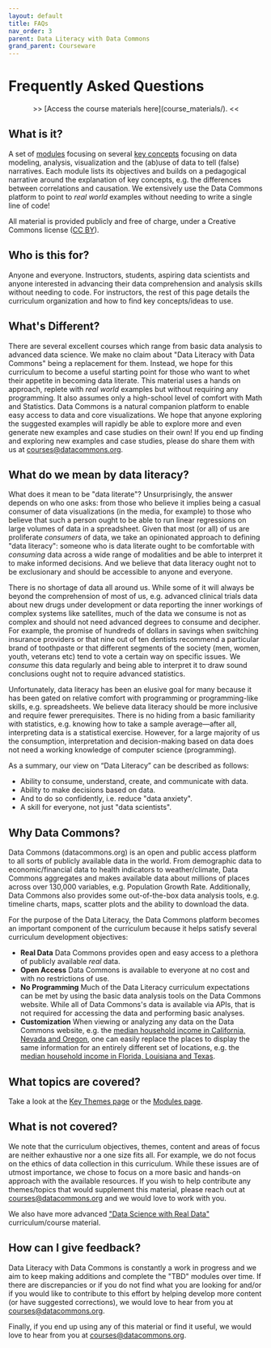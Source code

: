 ```yaml
---
layout: default
title: FAQs
nav_order: 3
parent: Data Literacy with Data Commons
grand_parent: Courseware
---
```


# Frequently Asked Questions

<div markdown="span" class="alert alert-info" role="alert" style="text-align: center">
    >> [Access the course materials here](course_materials/). <<
</div>

## What is it?

A set of [modules](course_materials/modules.html) focusing on several [key concepts](course_materials/key_themes.html) focusing on data modeling, analysis, visualization and the (ab)use of data to tell (false) narratives. Each module lists its objectives and builds on a pedagogical narrative around the explanation of key concepts, e.g. the differences between correlations and causation. We extensively use the Data Commons platform to point to _real world_ examples without needing to write a single line of code!  

All material is provided publicly and free of charge, under a Creative Commons license ([CC BY](https://creativecommons.org/licenses/by/4.0/)).

## Who is this for?

Anyone and everyone. Instructors, students, aspiring data scientists and anyone interested in advancing their data comprehension and analysis skills without needing to code. For instructors, the rest of this page details the curriculum organization and how to find key concepts/ideas to use.

## What's Different?

There are several excellent courses which range from basic data analysis to advanced data science. We make no claim about "Data Literacy with Data Commons" being a replacement for them. Instead, we hope for this curriculum to become a useful starting point for those who want to whet their appetite in becoming data literate. This material uses a hands on approach, replete with _real world_ examples but without requiring any programming. It also assumes only a high-school level of comfort with Math and Statistics. Data Commons is a natural companion platform to enable easy access to data and core visualizations. We hope that anyone exploring the suggested examples will rapidly be able to explore more and even generate new examples and case studies on their own! If you end up finding and exploring new examples and case studies, please do share them with us at [courses@datacommons.org](mailto:courses@datacommons.org).

## What do we mean by data literacy?

What does it mean to be "data literate"? Unsurprisingly, the answer depends on who one asks: from those who believe it implies being a casual consumer of data visualizations (in the media, for example) to those who believe that such a person ought to be able to run linear regressions on large volumes of data in a spreadsheet. Given that most (or all) of us are proliferate _consumers_ of data, we take an opinionated approach to defining "data literacy": someone who is data literate ought to be comfortable with _consuming_ data across a wide range of modalities and be able to interpret it to make informed decisions. And we believe that data literacy ought not to be exclusionary and should be accessible to anyone and everyone.

There is no shortage of data all around us. While some of it will always be beyond the comprehension of most of us, e.g. advanced clinical trials data about new drugs under development or data reporting the inner workings of complex systems like satellites, much of the data we consume is not as complex and should not need advanced degrees to consume and decipher. For example, the promise of hundreds of dollars in savings when switching insurance providers or that nine out of ten dentists recommend a particular brand of toothpaste or that different segments of the society (men, women, youth, veterans etc) tend to vote a certain way on specific issues. We _consume_ this data regularly and being able to interpret it to draw sound conclusions ought not to require advanced statistics.

Unfortunately, data literacy has been an elusive goal for many because it has been gated on relative comfort with programming or programming-like skills, e.g. spreadsheets. We believe data literacy should be more inclusive and require fewer prerequisites. There is no hiding from a basic familiarity with statistics, e.g. knowing how to take a sample average—after all, interpreting data is a statistical exercise. However, for a large majority of us the consumption, interpretation and decision-making based on data does not need a working knowledge of computer science (programming).

As a summary, our view on “Data Literacy” can be described as follows:

- Ability to consume, understand, create, and communicate with data.
- Ability to make decisions based on data.
- And to do so confidently, i.e. reduce "data anxiety".
- A skill for everyone, not just "data scientists".

## Why Data Commons?

Data Commons (datacommons.org) is an open and public access platform to all sorts of publicly available data in the world. From demographic data to economic/financial data to health indicators to weather/climate, Data Commons aggregates and makes available data about millions of places across over 130,000 variables, e.g. Population Growth Rate. Additionally, Data Commons also provides some out-of-the-box data analysis tools, e.g. timeline charts, maps, scatter plots and the ability to download the data.

For the purpose of the Data Literacy, the Data Commons platform becomes an important component of the curriculum because it helps satisfy several curriculum development objectives:

- **Real Data** Data Commons provides open and easy access to a plethora of publicly available _real_ data.
- **Open Access** Data Commons is available to everyone at no cost and with no restrictions of use.
- **No Programming** Much of the Data Literacy curriculum expectations can be met by using the basic data analysis tools on the Data Commons website. While all of Data Commons's data is available via APIs, that is not required for accessing the data and performing basic analyses.
- **Customization** When viewing or analyzing any data on the Data Commons website, e.g. the [median household income in California, Nevada and Oregon](https://datacommons.org/tools/timeline#place=geoId%2F06%2CgeoId%2F32%2CgeoId%2F41&statsVar=Median_Income_Household&chart=%7B%22income%22%3A%7B%22pc%22%3Afalse%7D%7D), one can easily replace the places to display the same information for an entirely different set of locations, e.g. the [median household income in Florida, Louisiana and Texas](https://datacommons.org/tools/timeline#place=geoId%2F12%2CgeoId%2F22%2CgeoId%2F06&statsVar=Median_Income_Household&chart=%7B%22income%22%3A%7B%22pc%22%3Afalse%7D%7D).

## What topics are covered?

Take a look at the [Key Themes page](course_materials/key_themes.html) or the [Modules page](course_materials/modules.html).
## What is not covered?

We note that the curriculum objectives, themes, content and areas of focus are neither exhaustive nor a one size fits all. For example, we do not focus on the ethics of data collection in this curriculum. While these issues are of utmost importance, we chose to focus on a more basic and hands-on approach with the available resources. If you wish to help contribute any themes/topics that would supplement this material, please reach out at [courses@datacommons.org](mailto:courses@datacommons.org) and we would love to work with you.

We also have more advanced ["Data Science with Real Data"](/courseware/intro_data_science.md) curriculum/course material.

## How can I give feedback?

Data Literacy with Data Commons is constantly a work in progress and we aim to keep making additions and complete the "TBD" modules over time. If there are discrepancies or if you do not find what you are looking for and/or if you would like to contribute to this effort by helping develop more content (or have suggested corrections), we would love to hear from you at [courses@datacommons.org](mailto:courses@datacommons.org).

Finally, if you end up using any of this material or find it useful, we would love to hear from you at [courses@datacommons.org](mailto:courses@datacommons.org).